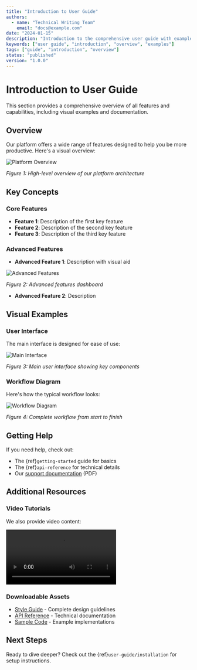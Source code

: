 ```yaml
---
title: "Introduction to User Guide"
authors:
  - name: "Technical Writing Team"
    email: "docs@example.com"
date: "2024-01-15"
description: "Introduction to the comprehensive user guide with examples"
keywords: ["user guide", "introduction", "overview", "examples"]
tags: ["guide", "introduction", "overview"]
status: "published"
version: "1.0.0"
---
```


# Introduction to User Guide

This section provides a comprehensive overview of all features and capabilities, including visual examples and documentation.

## Overview

Our platform offers a wide range of features designed to help you be more productive. Here's a visual overview:

![Platform Overview](images/platform-overview.png)

*Figure 1: High-level overview of our platform architecture*

## Key Concepts

### Core Features

- **Feature 1**: Description of the first key feature
- **Feature 2**: Description of the second key feature  
- **Feature 3**: Description of the third key feature

### Advanced Features

- **Advanced Feature 1**: Description with visual aid

![Advanced Features](images/advanced-features.png)

*Figure 2: Advanced features dashboard*

- **Advanced Feature 2**: Description

## Visual Examples

### User Interface

The main interface is designed for ease of use:

![Main Interface](images/main-interface.png)

*Figure 3: Main user interface showing key components*

### Workflow Diagram

Here's how the typical workflow looks:

![Workflow Diagram](images/workflow-diagram.svg)

*Figure 4: Complete workflow from start to finish*

## Getting Help

If you need help, check out:

- The {ref}`getting-started` guide for basics
- The {ref}`api-reference` for technical details
- Our [support documentation](support.pdf) (PDF)

## Additional Resources

### Video Tutorials

We also provide video content:

<video controls>
  <source src="videos/introduction.mp4" type="video/mp4">
  <source src="videos/introduction.webm" type="video/webm">
  Your browser does not support the video tag.
</video>

### Downloadable Assets

- [Style Guide](assets/style-guide.pdf) - Complete design guidelines
- [API Reference](assets/api-reference.pdf) - Technical documentation
- [Sample Code](assets/sample-code.zip) - Example implementations

## Next Steps

Ready to dive deeper? Check out the {ref}`user-guide/installation` for setup instructions.
